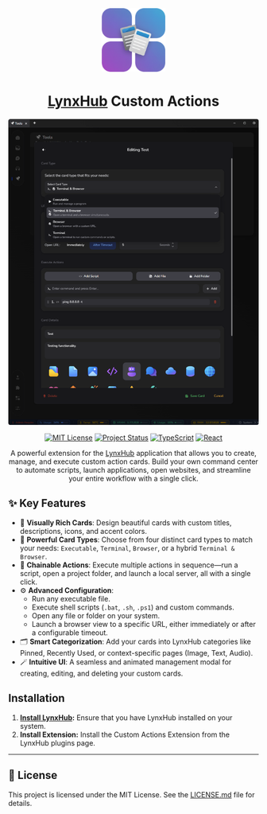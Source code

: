 <div align="center">
  <img src="https://raw.githubusercontent.com/KindaBrazy/LynxHub-Custom-Actions/refs/heads/metadata/icon.png" alt="LynxHub Custom Actions Icon" width="128"/>

# [LynxHub](https://github.com/KindaBrazy/LynxHub) Custom Actions

![Screenshot of Custom Actions](resources/screenshot.png)

[![MIT License](https://img.shields.io/badge/License-MIT-green.svg)](LICENSE.md)
[![Project Status](https://img.shields.io/badge/status-active-brightgreen.svg)](https://github.com/KindaBrazy/LynxHub-Custom-Actions)
[![TypeScript](https://img.shields.io/badge/TypeScript-3178C6.svg?style=flat&logo=typescript&logoColor=white)](https://www.typescriptlang.org/)
[![React](https://img.shields.io/badge/React-61DAFB.svg?style=flat&logo=react&logoColor=black)](https://reactjs.org/)

A powerful extension for the [LynxHub](https://github.com/KindaBrazy/LynxHub) application that allows you to create,
manage, and execute custom action cards. Build your own command center to automate scripts, launch applications, open
websites, and streamline your entire workflow with a single click.

</div>

## ✨ Key Features

- 🎨 **Visually Rich Cards**: Design beautiful cards with custom titles, descriptions, icons, and accent colors.
- 🚀 **Powerful Card Types**: Choose from four distinct card types to match your needs: `Executable`, `Terminal`,
  `Browser`, or a hybrid `Terminal & Browser`.
- 🔗 **Chainable Actions**: Execute multiple actions in sequence—run a script, open a project folder, and launch a local
  server, all with a single click.
- ⚙️ **Advanced Configuration**:
    - Run any executable file.
    - Execute shell scripts (`.bat`, `.sh`, `.ps1`) and custom commands.
    - Open any file or folder on your system.
    - Launch a browser view to a specific URL, either immediately or after a configurable timeout.
- 🗂️ **Smart Categorization**: Add your cards into LynxHub categories like Pinned, Recently Used, or context-specific
  pages (Image, Text, Audio).
- 🪄 **Intuitive UI**: A seamless and animated management modal for creating, editing, and deleting your custom cards.

## Installation

1. **[Install LynxHub](https://github.com/KindaBrazy/LynxHub):** Ensure that you have LynxHub installed on your system.
2. **Install Extension:** Install the Custom Actions Extension from the LynxHub plugins page.

___

## 📄 License

This project is licensed under the MIT License. See the [LICENSE.md](LICENSE.md) file for details.
